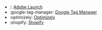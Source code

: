 <!-- To add an entry, first add an SVG logo in overrides/.icons, then add a new line item in the table. Wrap the icon filename in colons to reference it. -->

<div class="grid cards" markdown>

- :: [Adobe Launch](../data/sources/adobe.md)
- :google-tag-manager: [Google Tag Manager](../data/sources/google-tag-manager.md)
- :optimizely: [Optimizely](../data/sources/optimizely.md)
- :shopify: [Shopify](../data/sources/shopify.md)

</div>
